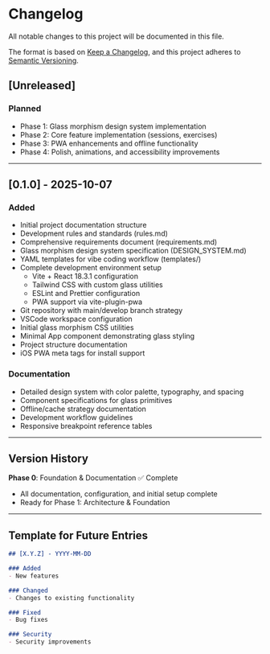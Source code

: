 # Changelog

All notable changes to this project will be documented in this file.

The format is based on [Keep a Changelog](https://keepachangelog.com/en/1.0.0/),
and this project adheres to [Semantic Versioning](https://semver.org/spec/v2.0.0.html).

## [Unreleased]

### Planned
- Phase 1: Glass morphism design system implementation
- Phase 2: Core feature implementation (sessions, exercises)
- Phase 3: PWA enhancements and offline functionality
- Phase 4: Polish, animations, and accessibility improvements

---

## [0.1.0] - 2025-10-07

### Added
- Initial project documentation structure
- Development rules and standards (rules.md)
- Comprehensive requirements document (requirements.md)
- Glass morphism design system specification (DESIGN_SYSTEM.md)
- YAML templates for vibe coding workflow (templates/)
- Complete development environment setup
  - Vite + React 18.3.1 configuration
  - Tailwind CSS with custom glass utilities
  - ESLint and Prettier configuration
  - PWA support via vite-plugin-pwa
- Git repository with main/develop branch strategy
- VSCode workspace configuration
- Initial glass morphism CSS utilities
- Minimal App component demonstrating glass styling
- Project structure documentation
- iOS PWA meta tags for install support

### Documentation
- Detailed design system with color palette, typography, and spacing
- Component specifications for glass primitives
- Offline/cache strategy documentation
- Development workflow guidelines
- Responsive breakpoint reference tables

---

## Version History

**Phase 0**: Foundation & Documentation ✅ Complete
- All documentation, configuration, and initial setup complete
- Ready for Phase 1: Architecture & Foundation

---

## Template for Future Entries

```markdown
## [X.Y.Z] - YYYY-MM-DD

### Added
- New features

### Changed
- Changes to existing functionality

### Fixed
- Bug fixes

### Security
- Security improvements
```

